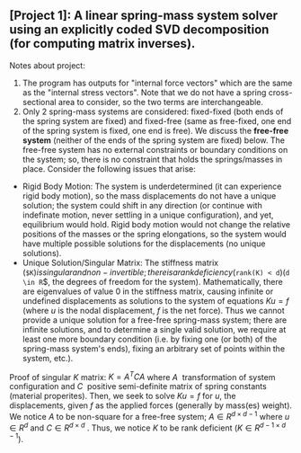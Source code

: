 ## **[Project 1]**: A linear spring-mass system solver using an explicitly coded SVD decomposition (for computing matrix inverses).

Notes about project:
1. The program has outputs for "internal force vectors" which are the same as the "internal stress vectors". Note that we do not have a spring cross-sectional area to consider, so the two terms are interchangeable.
2. Only 2 spring-mass systems are considered: fixed-fixed (both ends of the spring system are fixed) and fixed-free (same as free-fixed, one end of the spring system is fixed, one end is free).
We discuss the **free-free system** (neither of the ends of the spring system are fixed) below.
The free-free system has no external constraints or boundary conditions on the system; so, there is no constraint that holds the springs/masses in place. Consider the following issues that arise:
* Rigid Body Motion: The system is underdetermined (it can experience rigid body motion), so the mass displacements do not have a unique solution; the system could shift in any direction (or continue with indefinate motion, never settling in a unique configuration), and yet, equilibrium would hold.
  Rigid body motion would not change the relative positions of the masses or the spring elongations, so the system would have multiple possible solutions for the displacements (no unique solutions).
* Unique Solution/Singular Matrix: The stiffness matrix (`$K`$) is singular and non-invertible; there is a rank deficiency ($`rank(K) < d`$) ($`d \in R`$, the degrees of freedom for the system). Mathematically, there are eigenvalues of value 0 in the stiffness matrix, causing infinite or undefined displacements as solutions to the system of equations $`Ku = f`$ (where $`u`$ is the nodal displacement, $`f`$ is the net force).
Thus we cannot provide a unique solution for a free-free spring-mass system; there are infinite solutions, and to determine a single valid solution, we require at least one more boundary condition (i.e. by fixing one (or both) of the spring-mass system's ends), fixing an arbitrary set of points within the system, etc.).

Proof of singular $`K`$ matrix:
$`K = A^{T} C A`$ where $`A ~`$ transformation of system configuration and $`C ~`$ positive semi-definite matrix of spring constants (material properites). Then, we seek to solve $`Ku = f`$ for $`u`$, the displacements, given $`f`$  as the applied forces (generally by mass(es) weight). 
We notice $`A`$ to be non-square for a free-free system; $`A \in R^{d \times d-1}`$ where $`u \in R^{d}`$ and $`C \in R^{d \times d}`$ . Thus, we notice $`K`$ to be rank deficient ($`K \in R^{d-1 \times d-1} `$). 
